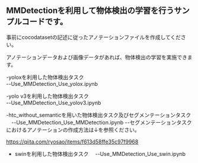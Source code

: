 ## MMDetectionを利用して物体検出の学習を行うサンプルコードです。

事前にcocodatasetの記述に従ったアノテーションファイルを作成してください。

アノテーションデータおよび画像データがあれば、物体検出の学習を実施できます。 

-yoloxを利用した物体検出タスク  
  --Use_MMDetection_Use_yolox.ipynb  

-yolo v3を利用した物体検出タスク  
  --Use_MMDetection_Use_yolov3.ipynb  
 
-htc_without_semanticを用いた物体検出タスク及びセグメンテーションタスク  
　--Use_MMDetection_Use_MMDetection.ipynb 
 --セグメンテーションタスクにおけるアノテーションの作成方法は↓を参照ください。    

https://qiita.com/ryosao/items/f613d58ffe35c97f9968

- swinを利用した物体検出タスク
　--Use_MMDetection_Use_swin.ipynb 
